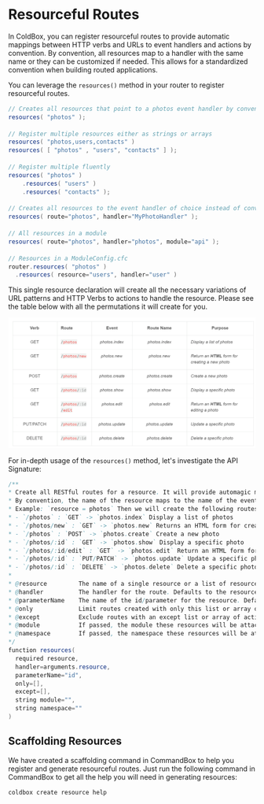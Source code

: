 # Resourceful Routes

In ColdBox, you can register resourceful routes to provide automatic mappings between HTTP verbs and URLs to event handlers and actions by convention. By convention, all resources map to a handler with the same name or they can be customized if needed. This allows for a standardized convention when building routed applications.

You can leverage the `resources()` method in your router to register resourceful routes.

```java
// Creates all resources that point to a photos event handler by convention
resources( "photos" );

// Register multiple resources either as strings or arrays
resources( "photos,users,contacts" )
resources( [ "photos" , "users", "contacts" ] );

// Register multiple fluently
resources( "photos" )
    .resources( "users" )
    .resources( "contacts" );

// Creates all resources to the event handler of choice instead of convention
resources( route="photos", handler="MyPhotoHandler" );

// All resources in a module
resources( route="photos", handler="photos", module="api" );

// Resources in a ModuleConfig.cfc
router.resources( "photos" )
  .resources( resource="users", handler="user" )
```

This single resource declaration will create all the necessary variations of URL patterns and HTTP Verbs to actions to handle the resource. Please see the table below with all the permutations it will create for you.

![Resources Table](../../../.gitbook/assets/resourceful_routes.PNG)

For in-depth usage of the `resources()` method, let's investigate the API Signature:

```java
/**
* Create all RESTful routes for a resource. It will provide automagic mappings between HTTP verbs and URLs to event handlers and actions.
* By convention, the name of the resource maps to the name of the event handler.
* Example: `resource = photos` Then we will create the following routes:
* - `/photos` : `GET` -> `photos.index` Display a list of photos
* - `/photos/new` : `GET` -> `photos.new` Returns an HTML form for creating a new photo
* - `/photos` : `POST` -> `photos.create` Create a new photo
* - `/photos/:id` : `GET` -> `photos.show` Display a specific photo
* - `/photos/:id/edit` : `GET` -> `photos.edit` Return an HTML form for editing a photo
* - `/photos/:id` : `PUT/PATCH` -> `photos.update` Update a specific photo
* - `/photos/:id` : `DELETE` -> `photos.delete` Delete a specific photo
* 
* @resource         The name of a single resource or a list of resources or an array of resources
* @handler          The handler for the route. Defaults to the resource name.
* @parameterName    The name of the id/parameter for the resource. Defaults to `id`.
* @only             Limit routes created with only this list or array of actions, e.g. "index,show"
* @except           Exclude routes with an except list or array of actions, e.g. "show"
* @module           If passed, the module these resources will be attached to.
* @namespace        If passed, the namespace these resources will be attached to.
*/
function resources(
  required resource,
  handler=arguments.resource,
  parameterName="id",
  only=[],
  except=[],
  string module="",
  string namespace=""
)
```

## Scaffolding Resources

We have created a scaffolding command in CommandBox to help you register and generate resourceful routes. Just run the following command in CommandBox to get all the help you will need in generating resources:

```bash
coldbox create resource help
```

